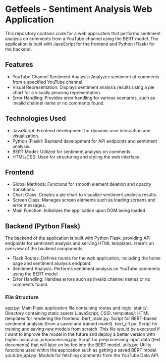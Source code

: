 # Getfeels - Sentiment Analysis Web Application
This repository contains code for a web application that performs sentiment analysis on comments from a YouTube channel using the BERT model. The application is built with JavaScript for the frontend and Python (Flask) for the backend.

## Features
- YouTube Channel Sentiment Analysis: Analyzes sentiment of comments from a specified YouTube channel.
- Visual Representation: Displays sentiment analysis results using a pie chart for a visually pleasing representation.
- Error Handling: Provides error handling for various scenarios, such as invalid channel name or no comments found.

## Technologies Used
- JavaScript: Frontend development for dynamic user interaction and visualization.
- Python (Flask): Backend development for API endpoints and sentiment analysis.
- BERT Model: Utilized for sentiment analysis on comments.
- HTML/CSS: Used for structuring and styling the web interface.

## Frontend
- Global Methods: Functions for smooth element deletion and opacity transitions.
- Chart Class: Creates a pie chart to visualize sentiment analysis results.
- Screen Class: Manages screen elements such as loading screens and error messages.
- Main Function: Initializes the application upon DOM being loaded.

## Backend (Python Flask)
The backend of the application is built with Python Flask, providing API endpoints for sentiment analysis and serving HTML templates. 
Here's an overview of the backend components:

- Flask Routes: Defines routes for the web application, including the home page and sentiment analysis endpoint.
- Sentiment Analysis: Performs sentiment analysis on YouTube comments using the BERT model.
- Error Handling: Handles errors such as invalid channel names or no comments found.

### File Structure
app.py: Main Flask application file containing routes and logic.
static/: Directory containing static assets (JavaScript, CSS).
templates/: HTML templates for rendering the frontend.
bert_main.py: Script for BERT-based sentiment analysis (from a saved and trained model).
bert_clf.py: Script for training and saving new models from scratch. This file would be executed if I want to improve the model in the future and deploy a better version with higher accuracy.
preprocessing.py: Script for preprocessing input data (text documents) that will later on be fed into the BERT model. 
utils.py: Utility functions used within the application such as getting a saved BERT model.
youtube_api.py: Module for fetching comments from the YouTube Data API.
